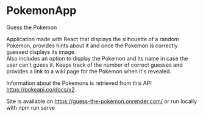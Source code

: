 # PokemonApp
Guess the Pokemon

Application made with React that displays the silhouette of a random Pokemon, provides hints about it and once the Pokemon is correctly guessed displays its image. <br/> 
Also includes an option to display the Pokemon and its name in case the user can't guess it. 
Keeps track of the number of correct guesses and provides a link to a wiki page for the Pokemon when it's revealed.

Information about the Pokemons is retrieved from this API https://pokeapi.co/docs/v2.

Site is available on https://guess-the-pokemon.onrender.com/
or run locally with npm run serve
